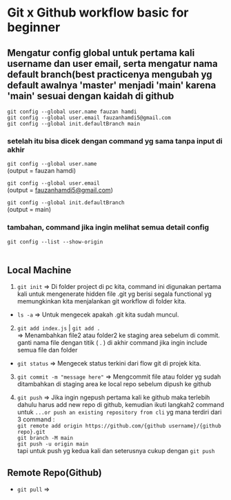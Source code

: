 # Git x Github workflow basic for beginner

## Mengatur config global untuk pertama kali username dan user email, serta mengatur nama default branch(best practicenya mengubah yg default awalnya 'master' menjadi 'main' karena 'main' sesuai dengan kaidah di github
`git config --global user.name fauzan hamdi` <br>
`git config --global user.email fauzanhamdi5@gmail.com` <br>
`git config --global init.defaultBranch main `

### setelah itu bisa dicek dengan command yg sama tanpa input di akhir
`git config --global user.name` <br>
(output = fauzan hamdi)

`git config --global user.email` <br>
(output = fauzanhamdi5@gmail.com)

`git config --global init.defaultBranch` <br>
(output = main)

### tambahan, command jika ingin melihat semua detail config <br>
`git config --list --show-origin`
<br>
<br>
## Local Machine

1. `git init` => Di folder project di pc kita, command ini digunakan pertama kali untuk mengenerate hidden file .git yg berisi segala functional yg memungkinkan kita menjalankan git workflow di folder kita. <br>
* `ls -a` => Untuk mengecek apakah .git kita sudah muncul.

2. `git add index.js` | `git add .`<br>
=> Menambahkan file2 atau folder2 ke staging area sebelum di commit. ganti nama file dengan titik ( . ) di akhir command jika ingin include semua file dan folder <br>
* `git status` => Mengecek status terkini dari flow git di projek kita.

3. `git commit -m "message here"` =>  Mengcommit file atau folder yg sudah ditambahkan di staging area ke local repo sebelum dipush ke github

4. `git push` => Jika ingin ngepush pertama kali ke github maka terlebih dahulu harus add new repo di github, kemudian ikuti langkah2 command untuk ` ...or push an existing repository from cli ` yg mana terdiri dari 3 command :<br>
` git remote add origin https://github.com/{github username}/{github repo}.git ` <br>
` git branch -M main `<br>
` git push -u origin main `<br>
tapi untuk push yg kedua kali dan seterusnya cukup dengan `git push`<br>

## Remote Repo(Github)

- `git pull` =>
